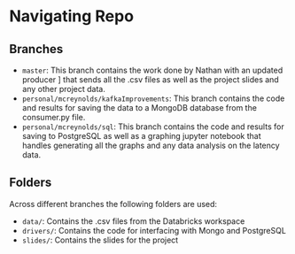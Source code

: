 # Navigating Repo
## Branches
- `master`: This branch contains the work done by Nathan with an updated producer ]
that sends all the .csv files as well as the project slides and any other project data.
- `personal/mcreynolds/kafkaImprovements`: This branch contains the code and results for saving the
data to a MongoDB database from the consumer.py file.
- `personal/mcreynolds/sql`: This branch contains the code and results for saving to
PostgreSQL as well as a graphing jupyter notebook that handles generating all the graphs
and any data analysis on the latency data.

## Folders
Across different branches the following folders are used:
- `data/`: Contains the .csv files from the Databricks workspace
- `drivers/`: Contains the code for interfacing with Mongo and PostgreSQL
- `slides/`: Contains the slides for the project
